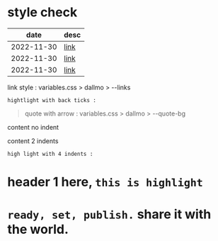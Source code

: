 # style check

| date | desc |
|------|------|
| 2022-11-30 | [link] |
| 2022-11-30 | [link] |
| 2022-11-30 | [link] |

link style : variables.css > dallmo > --links

```
hightlight with back ticks : 
```

> quote with arrow : variables.css > dallmo > --quote-bg

<!-- comments here -->
[2022-11-30]: ./2022-11-30.md
[link]: https://google.com

content no indent
  
  content 2 indents
    
    high light with 4 indents : 


# header 1 here, `this is highlight`
# `ready, set, publish.` share it with the world.